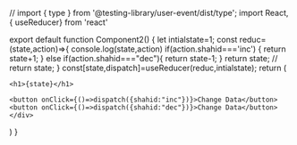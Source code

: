 // import { type } from '@testing-library/user-event/dist/type';
import React, { useReducer} from 'react'

export default function Component2() {
  let intialstate=1;
  const reduc=(state,action)=>{
console.log(state,action)
if(action.shahid==='inc')
{
  return state+1;
}
else if(action.shahid==="dec"){
  return state-1;
}
return state;
// return state;
  }
  const[state,dispatch]=useReducer(reduc,intialstate);
  return (
    <div>
    
    <h1>{state}</h1>
    
    <button onClick={()=>dispatch({shahid:"inc"})}>Change Data</button>
    <button onClick={()=>dispatch({shahid:"dec"})}>Change Data</button>
    </div>
  )
}
